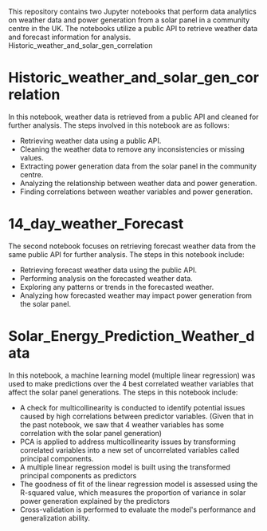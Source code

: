 This repository contains two Jupyter notebooks that perform data analytics on weather data and power generation from a solar panel in a community centre in the UK. The notebooks utilize a public API to retrieve weather data and forecast information for analysis.
Historic_weather_and_solar_gen_correlation

# Historic_weather_and_solar_gen_correlation

In this notebook, weather data is retrieved from a public API and cleaned for further analysis. The steps involved in this notebook are as follows:

- Retrieving weather data using a public API.
- Cleaning the weather data to remove any inconsistencies or missing values.
- Extracting power generation data from the solar panel in the community centre.
- Analyzing the relationship between weather data and power generation.
- Finding correlations between weather variables and power generation.

# 14_day_weather_Forecast

The second notebook focuses on retrieving forecast weather data from the same public API for further analysis. The steps in this notebook include:

- Retrieving forecast weather data using the public API.
- Performing analysis on the forecasted weather data.
- Exploring any patterns or trends in the forecasted weather.
- Analyzing how forecasted weather may impact power generation from the solar panel.

# Solar_Energy_Prediction_Weather_data

In this notebook, a machine learning model (multiple linear regression) was used to make predictions over the 4 best correlated weather variables that affect the solar panel generations.
The steps in this notebook include:

- A check for multicollinearity is conducted to identify potential issues caused by high correlations between predictor variables. (Given that in the past notebook, we saw that 4 weather variables has some correlation with the solar panel generation)
- PCA is applied to address multicollinearity issues by transforming correlated variables into a new set of uncorrelated variables called principal components. 
- A multiple linear regression model is built using the transformed principal components as predictors
- The goodness of fit of the linear regression model is assessed using the R-squared value, which measures the proportion of variance in solar power generation explained by the predictors
- Cross-validation is performed to evaluate the model's performance and generalization ability.
